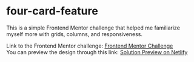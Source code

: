 # four-card-feature

This is a simple Frontend Mentor challenge that helped me familiarize myself more with grids, columns, and responsiveness. <br>

Link to the Frontend Mentor challenge:  <a href="https://www.frontendmentor.io/challenges/four-card-feature-section-weK1eFYK" target="_blank">Frontend Mentor Challenge</a><br>
You can preview the design through this link: <a href="https://serene-bartik-ee9f37.netlify.app/" target="_blank">Solution Preview on Netlify</a>
